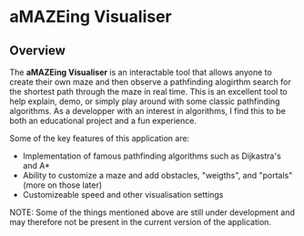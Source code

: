 # aMAZEing Visualiser

## Overview

The **aMAZEing Visualiser** is an interactable tool that allows anyone to create their
own maze and then observe a pathfinding alogirthm search for the shortest path
through the maze in real time. This is an excellent tool to help explain, demo, or
simply play around with some classic pathfinding algorithms. As a developper with 
an interest in algorithms, I find this to be both an educational project and a
fun experience.

Some of the key features of this application are:
- Implementation of famous pathfinding algorithms such as Dijkastra's and A*
- Ability to customize a maze and add obstacles, "weigths", and "portals" (more on those later)
- Customizeable speed and other visualisation settings

NOTE: Some of the things mentioned above are still under development and may therefore not be
present in the current version of the application.